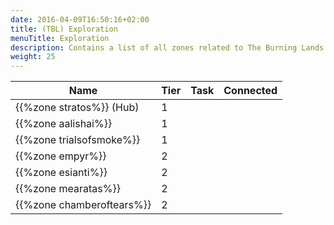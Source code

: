 ```yaml
---
date: 2016-04-09T16:50:16+02:00
title: (TBL) Exploration
menuTitle: Exploration
description: Contains a list of all zones related to The Burning Lands expansion.
weight: 25
---
```


Name|Tier|Task|Connected
---|---|---|---
{{%zone stratos%}} (Hub)|1||
{{%zone aalishai%}}|1||
{{%zone trialsofsmoke%}}|1||
{{%zone empyr%}}|2||
{{%zone esianti%}}|2||
{{%zone mearatas%}}|2||
{{%zone chamberoftears%}}|2||